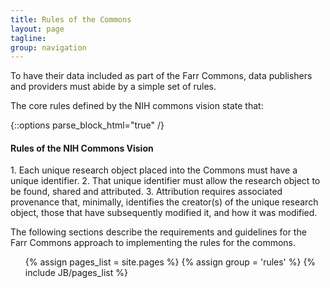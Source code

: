 ```yaml
---
title: Rules of the Commons
layout: page
tagline:
group: navigation
---
```


To have their data included as part of the Farr Commons, data publishers and providers must
abide by a simple set of rules.

The core rules defined by the NIH commons vision state that:

{::options parse_block_html="true" /}
<div class="bs-callout bs-callout-info">
<h4> Rules of the NIH Commons Vision</h4>
1. Each unique research object placed into the Commons must have a unique identifier.
2. That unique identifier must allow the research object to be found, shared and attributed.
3. Attribution requires associated provenance that, minimally, identifies the creator(s) of the
unique research object, those that have subsequently modified it, and how it was modified.
</div>

The following sections describe the requirements and guidelines for the Farr Commons approach to implementing the rules for the commons.

<ul class="rule-list">
{% assign pages_list = site.pages %}
{% assign group = 'rules' %}
{% include JB/pages_list %}
</ul>

